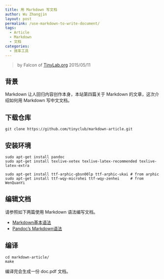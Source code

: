 ```yaml
---
title: 用 Markdown 写文档
author: Wu Zhangjin
layout: post
permalink: /use-markdown-to-write-document/
tags:
  - Article
  - Markdown
  - 文档
categories:
  - 效率工具
---
```


> by Falcon of [TinyLab.org][1]
> 2015/05/11


## 背景

Markdown 让人回归内容创作本身，本站第四篇关于 Markdown 的文章，这次介绍如何用 Markdown 写中文文档。

## 下载仓库

    git clone https://github.com/tinyclub/markdown-article.git


## 安装环境

    sudo apt-get install pandoc
    sudo apt-get install texlive-xetex texlive-latex-recommended texlive-latex-extra

    sudo apt-get install ttf-arphic-gbsn00lp ttf-arphic-ukai # from arphic
    sudo apt-get install ttf-wqy-microhei ttf-wqy-zenhei     # from WenQuanYi


## 编辑文档

请参照如下两篇使用 Markdown 语法编写文档。

  * [Markdown基本语法][2]
  * [Pandoc&#8217;s Markdown语法][3]

## 编译

    cd markdown-article/
    make


编译完会生成一份 doc.pdf 文档。





 [1]: http://tinylab.org
 [2]: http://wowubuntu.com/markdown/
 [3]: http://johnmacfarlane.net/pandoc/demo/example9/pandocs-markdown.html
